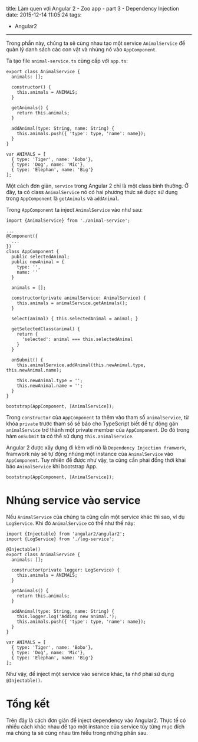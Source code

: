 title: Làm quen với Angular 2 - Zoo app - part 3 - Dependency Injection
date: 2015-12-14 11:05:24
tags:
  - Angular2
---

Trong phần này, chúng ta sẽ cùng nhau tạo một service `AnimalService` để quản lý danh sách các con vật và nhúng nó vào `AppComponent`.

Ta tạo file `animal-service.ts` cùng cấp với `app.ts`:

```
export class AnimalService {
  animals: [];

  constructor() {
    this.animals = ANIMALS;
  }

  getAnimals() {
    return this.animals;
  }

  addAnimal(type: String, name: String) {
    this.animals.push({ 'type': type, 'name': name});
  }
}

var ANIMALS = [
  { type: 'Tiger', name: 'Bobo'},
  { type: 'Dog', name: 'Mic'},
  { type: 'Elephan', name: 'Big'}
];
```

<!-- more -->

Một cách đơn giản, `service` trong Angular 2 chỉ là một class bình thường. Ở đây, ta có class `AnimalService` nó có hai phương thức sẽ được sử dụng trong `AppComponent` là `getAnimals` và `addAnimal`.

Trong `AppComponent` ta inject `AnimalService` vào như sau:

```
import {AnimalService} from './animal-service';

...
@Component({
  ...
})
class AppComponent {
  public selectedAnimal;
  public newAnimal = {
    type: '',
    name: ''
  }

  animals = [];

  constructor(private animalService: AnimalService) {
    this.animals = animalService.getAnimals();
  }

  select(animal) { this.selectedAnimal = animal; }

  getSelectedClass(animal) {
    return {
      'selected': animal === this.selectedAnimal
    }
  }

  onSubmit() {
    this.animalService.addAnimal(this.newAnimal.type, this.newAnimal.name);

    this.newAnimal.type = '';
    this.newAnimal.name = '';
  }
}

bootstrap(AppComponent, [AnimalService]);
```

Trong `constructor` của `AppComponent` ta thêm vào tham số `animalService`, từ khóa `private` trước tham số sẽ báo cho TypeScript biết để tự động gán `animalService` trở thành một private member của `AppComponent`. Do đó trong hàm `onSubmit` ta có thể sử dụng `this.animalService`.

Angular 2 được xây dựng đi kèm với nó là `Dependency Injection framwork`, framwork này sẽ tự động nhúng một instance của `AnimalService` vào `AppComponent`. Tuy nhiên để được như vậy, ta cũng cần phải đồng thời khai báo `AnimalService` khi bootstrap App.

```
bootstrap(AppComponent, [AnimalService]);
```

# Nhúng service vào service

Nếu `AnimalService` của chúng ta cũng cần một service khác thì sao, ví dụ `LogService`. Khi đó `AnimalService` có thể như thế này:

```
import {Injectable} from 'angular2/angular2';
import {LogService} from './log-service';

@Injectable()
export class AnimalService {
  animals: [];

  constructor(private logger: LogService) {
    this.animals = ANIMALS;
  }

  getAnimals() {
    return this.animals;
  }

  addAnimal(type: String, name: String) {
    this.logger.log('Adding new animal.');
    this.animals.push({ 'type': type, 'name': name});
  }
}

var ANIMALS = [
  { type: 'Tiger', name: 'Bobo'},
  { type: 'Dog', name: 'Mic'},
  { type: 'Elephan', name: 'Big'}
];
```

Như vậy, để inject một service vào service khác, ta nhớ phải sử dụng `@Injectable()`.

# Tổng kết

Trên đây là cách đơn giản để inject dependency vào Angular2. Thực tế có nhiều cách khác nhau để tạo một instance của service tùy từng mục đích mà chúng ta sẽ cùng nhau tìm hiểu trong những phần sau.
